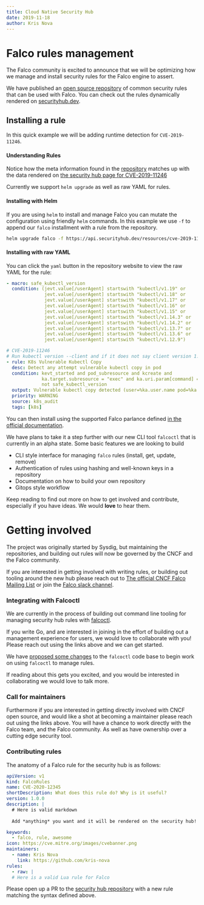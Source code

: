 ```yaml
---
title: Cloud Native Security Hub
date: 2019-11-18
author: Kris Nova
---
```

# Falco rules management 

The Falco community is excited to announce that we will be optimizing how we manage and install security rules for the Falco engine to assert.

We have published an [open source repository](https://github.com/falcosecurity/cloud-native-security-hub/tree/master/resources/falco) of common security rules that can be used with Falco. You can check out the rules dynamically rendered on [securityhub.dev](https://securityhub.dev/).

## Installing a rule

In this quick example we will be adding runtime detection for `CVE-2019-11246`. 

#### Understanding Rules

Notice how the meta information found in the [repository](https://github.com/falcosecurity/cloud-native-security-hub/blob/master/resources/falco/cve/2019-11246.yaml#L10-L19) matches up with the data rendered on [the security hub page for CVE-2019-11246](https://github.com/falcosecurity/cloud-native-security-hub/blob/master/resources/falco/cve/2019-11246.yaml#L10-L19)

Currently we support `helm upgrade` as well as raw YAML for rules.

#### Installing with Helm

If you are using `helm` to install and manage Falco you can mutate the configuration using friendly `helm` commands. In this example we use `-f` to append our `falco` installment with a rule from the repository.

```bash
helm upgrade falco -f https://api.securityhub.dev/resources/cve-2019-11246/custom-rules.yaml stable/falco
```

#### Installing with raw YAML

You can click the `yaml` button in the repository website to view the raw YAML for the rule:

```yaml
- macro: safe_kubectl_version
  condition: (jevt.value[/userAgent] startswith "kubectl/v1.19" or
              jevt.value[/userAgent] startswith "kubectl/v1.18" or
              jevt.value[/userAgent] startswith "kubectl/v1.17" or
              jevt.value[/userAgent] startswith "kubectl/v1.16" or
              jevt.value[/userAgent] startswith "kubectl/v1.15" or
              jevt.value[/userAgent] startswith "kubectl/v1.14.3" or
              jevt.value[/userAgent] startswith "kubectl/v1.14.2" or
              jevt.value[/userAgent] startswith "kubectl/v1.13.7" or
              jevt.value[/userAgent] startswith "kubectl/v1.13.6" or
              jevt.value[/userAgent] startswith "kubectl/v1.12.9")

# CVE-2019-11246
# Run kubectl version --client and if it does not say client version 1.12.9, 1.13.6, or 1.14.2 or newer,  you are running a vulnerable version.
- rule: K8s Vulnerable Kubectl Copy
  desc: Detect any attempt vulnerable kubectl copy in pod
  condition: kevt_started and pod_subresource and kcreate and
             ka.target.subresource = "exec" and ka.uri.param[command] = "tar" and
             not safe_kubectl_version
  output: Vulnerable kubectl copy detected (user=%ka.user.name pod=%ka.target.name ns=%ka.target.namespace action=%ka.target.subresource command=%ka.uri.param[command] userAgent=%jevt.value[/userAgent])
  priority: WARNING
  source: k8s_audit
  tags: [k8s]
```

You can then install using the supported Falco parlance defined [in the official documentation](https://falco.org/docs/rules/#appending-to-lists-rules-and-macros). 

We have plans to take it a step further with our new CLI tool `falcoctl` that is currently in an alpha state. Some basic features we are looking to build

 - CLI style interface for managing `falco` rules (install, get, update, remove)
 - Authentication of rules using hashing and well-known keys in a repository 
 - Documentation on how to build your own repository 
 - Gitops style workflow 

Keep reading to find out more on how to get involved and contribute, especially if you have ideas. We would **love** to hear them.

# Getting involved 

The project was originally started by Sysdig, but maintaining the repositories, and building out rules will now be governed by the CNCF and the Falco community. 

If you are interested in getting involved with writing rules, or building out tooling around the new hub please reach out to [The official CNCF Falco Mailing List](https://lists.cncf.io/g/cncf-falco-dev) or join the [Falco slack channel](slack.sysdig.com).

### Integrating with Falcoctl

We are currently in the process of building out command line tooling for managing security hub rules with [falcoctl](github.com/falcosecurity/falcoctl).

If you write Go, and are interested in joining in the effort of building out a management experience for users, we would love to collaborate with you! Please reach out using the links above and we can get started. 

We have [proposed some changes](https://github.com/falcosecurity/falcoctl/issues/44) to the `falcoctl` code base to begin work on using `falcoctl` to manage rules. 

If reading about this gets you excited, and you would be interested in collaborating we would love to talk more. 

### Call for maintainers 

Furthermore if you are interested in getting directly involved with CNCF open source, and would like a shot at becoming a maintainer please reach out using the links above. You will have a chance to work directly with the Falco team, and the Falco community. As well as have ownership over a cutting edge security tool.

### Contributing rules

The anatomy of a Falco rule for the security hub is as follows:

```yaml
apiVersion: v1
kind: FalcoRules
name: CVE-2020-12345
shortDescription: What does this rule do? Why is it useful?
version: 1.0.0
description: |
  # Here is valid markdown
  
  Add *anything* you want and it will be rendered on the security hub!

keywords:
  - falco, rule, awesome
icon: https://cve.mitre.org/images/cvebanner.png
maintainers:
  - name: Kris Nova
    link: https://github.com/kris-nova
rules:
  - raw: |
  # Here is a valid Lua rule for Falco
```

Please open up a PR to the [security hub repository](https://github.com/falcosecurity/cloud-native-security-hub) with a new rule matching the syntax defined above. 
